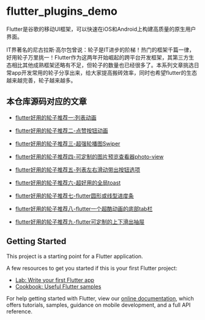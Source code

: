 # flutter_plugins_demo

Flutter是谷歌的移动UI框架，可以快速在iOS和Android上构建高质量的原生用户界面。

IT界著名的尼古拉斯·高尔包曾说：轮子是IT进步的阶梯！热门的框架千篇一律，好用轮子万里挑一！Flutter作为这两年开始崛起的跨平台开发框架，其第三方生态相比其他成熟框架还略有不足，但轮子的数量也已经很多了。本系列文章挑选日常app开发常用的轮子分享出来，给大家提高搬砖效率，同时也希望flutter的生态越来越完善，轮子越来越多。

## 本仓库源码对应的文章
- [flutter好用的轮子推荐一:列表动画](https://xbzweb.com/2019/10/26/flutter%E5%A5%BD%E7%94%A8%E7%9A%84%E8%BD%AE%E5%AD%90%E6%8E%A8%E8%8D%90%E4%B8%80-%E5%88%97%E8%A1%A8%E5%8A%A8%E7%94%BB/)

- [flutter好用的轮子推荐二-点赞按钮动画](https://xbzweb.com/2019/10/27/flutter%E5%A5%BD%E7%94%A8%E7%9A%84%E8%BD%AE%E5%AD%90%E6%8E%A8%E8%8D%90%E4%BA%8C-%E7%82%B9%E8%B5%9E%E6%8C%89%E9%92%AE%E5%8A%A8%E7%94%BB/)

- [flutter好用的轮子推荐三-超强轮播图Swiper](https://xbzweb.com/2019/10/28/flutter%E5%A5%BD%E7%94%A8%E7%9A%84%E8%BD%AE%E5%AD%90%E6%8E%A8%E8%8D%90%E4%B8%89-%E8%B6%85%E5%BC%BA%E8%BD%AE%E6%92%AD%E5%9B%BESwiper/)

- [flutter好用的轮子推荐四-可定制的图片预览查看器photo-view](https://xbzweb.com/2019/10/28/flutter%E5%A5%BD%E7%94%A8%E7%9A%84%E8%BD%AE%E5%AD%90%E6%8E%A8%E8%8D%90%E5%9B%9B-%E5%8F%AF%E5%AE%9A%E5%88%B6%E7%9A%84%E5%9B%BE%E7%89%87%E9%A2%84%E8%A7%88%E6%9F%A5%E7%9C%8B%E5%99%A8photo-view/)

- [flutter好用的轮子推荐五-列表左右滑动带出按钮选项](https://xbzweb.com/2019/10/29/flutter%E5%A5%BD%E7%94%A8%E7%9A%84%E8%BD%AE%E5%AD%90%E6%8E%A8%E8%8D%90%E4%BA%94-%E5%88%97%E8%A1%A8%E5%B7%A6%E5%8F%B3%E6%BB%91%E5%8A%A8%E5%B8%A6%E5%87%BA%E6%8C%89%E9%92%AE%E9%80%89%E9%A1%B9/)

- [flutter好用的轮子推荐六-超好用的全局toast](https://xbzweb.com/2019/10/31/flutter%E5%A5%BD%E7%94%A8%E7%9A%84%E8%BD%AE%E5%AD%90%E6%8E%A8%E8%8D%90%E5%85%AD-%E8%B6%85%E5%A5%BD%E7%94%A8%E7%9A%84%E5%85%A8%E5%B1%80toast/)

- [flutter好用的轮子推荐七-flutter圆形或线型进度条](https://xbzweb.com/2019/11/04/flutter%E5%A5%BD%E7%94%A8%E7%9A%84%E8%BD%AE%E5%AD%90%E6%8E%A8%E8%8D%90%E4%B8%83-flutter%E5%9C%86%E5%BD%A2%E6%88%96%E7%BA%BF%E5%9E%8B%E8%BF%9B%E5%BA%A6%E6%9D%A1/)

- [flutter好用的轮子推荐八-flutter一个超酷动画的底部tab栏](https://xbzweb.com/2019/11/04/flutter%E5%A5%BD%E7%94%A8%E7%9A%84%E8%BD%AE%E5%AD%90%E6%8E%A8%E8%8D%90%E5%85%AB-flutter%E4%B8%80%E4%B8%AA%E8%B6%85%E9%85%B7%E5%8A%A8%E7%94%BB%E7%9A%84%E5%BA%95%E9%83%A8tab%E6%A0%8F/)

- [flutter好用的轮子推荐九-flutter可定制的上下滑出抽屉](https://xbzweb.com/2019/11/06/flutter%E5%A5%BD%E7%94%A8%E7%9A%84%E8%BD%AE%E5%AD%90%E6%8E%A8%E8%8D%90%E4%B9%9D-flutter%E5%8F%AF%E5%AE%9A%E5%88%B6%E7%9A%84%E4%B8%8A%E4%B8%8B%E6%BB%91%E5%87%BA%E6%8A%BD%E5%B1%89/)

## Getting Started

This project is a starting point for a Flutter application.

A few resources to get you started if this is your first Flutter project:

- [Lab: Write your first Flutter app](https://flutter.dev/docs/get-started/codelab)
- [Cookbook: Useful Flutter samples](https://flutter.dev/docs/cookbook)

For help getting started with Flutter, view our
[online documentation](https://flutter.dev/docs), which offers tutorials,
samples, guidance on mobile development, and a full API reference.
